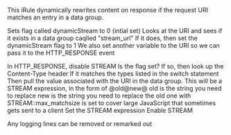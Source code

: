 This iRule dynamically rewrites content on response if the request URI matches an entry in a data group.

Sets flag called dynamicStream to 0 (intial set)
Looks at the URI and sees if it exists in a data group caqlled "stream_url"
If it does, then set the dynamicStream flag to 1
We also set another variable to the URI so we can pass it to the HTTP_RESPONSE event

In HTTP_RESPONSE, disable STREAM 
Is the flag set?
If so, then look up the Content-Type header
If it matches the types listed in the switch statement
  Then pull the value associated with the URI in the data group. This will be a STREAM expression, in the form of @old@new@
    old is the string you need to replace
    new is the string you need to replace the old one with
  STREAM::max_matchsize is set to cover large JavaScript that sometimes gets sent to a client
  Set the STREAM expression
  Enable STREAM

Any logging lines can be removed or remarked out


